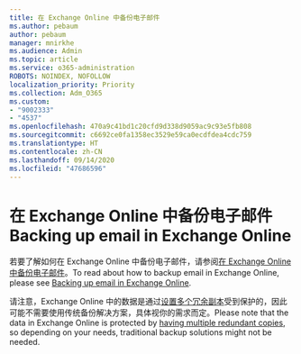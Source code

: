 ```yaml
---
title: 在 Exchange Online 中备份电子邮件
ms.author: pebaum
author: pebaum
manager: mnirkhe
ms.audience: Admin
ms.topic: article
ms.service: o365-administration
ROBOTS: NOINDEX, NOFOLLOW
localization_priority: Priority
ms.collection: Adm_O365
ms.custom:
- "9002333"
- "4537"
ms.openlocfilehash: 470a9c41bd1c20cfd9d338d9059ac9c93e5fb808
ms.sourcegitcommit: c6692ce0fa1358ec3529e59ca0ecdfdea4cdc759
ms.translationtype: HT
ms.contentlocale: zh-CN
ms.lasthandoff: 09/14/2020
ms.locfileid: "47686596"
---
```

# <a name="backing-up-email-in-exchange-online"></a><span data-ttu-id="bd742-102">在 Exchange Online 中备份电子邮件</span><span class="sxs-lookup"><span data-stu-id="bd742-102">Backing up email in Exchange Online</span></span>

<span data-ttu-id="bd742-103">若要了解如何在 Exchange Online 中备份电子邮件，请参阅[在 Exchange Online 中备份电子邮件](https://docs.microsoft.com/exchange/back-up-email)。</span><span class="sxs-lookup"><span data-stu-id="bd742-103">To read about how to backup email in Exchange Online, please see [Backing up email in Exchange Online](https://docs.microsoft.com/exchange/back-up-email).</span></span>

<span data-ttu-id="bd742-104">请注意，Exchange Online 中的数据是通过[设置多个冗余副本](https://docs.microsoft.com/office365/servicedescriptions/exchange-online-service-description/high-availability-and-business-continuity)受到保护的，因此可能不需要使用传统备份解决方案，具体视你的需求而定。</span><span class="sxs-lookup"><span data-stu-id="bd742-104">Please note that the data in Exchange Online is protected by [having multiple redundant copies](https://docs.microsoft.com/office365/servicedescriptions/exchange-online-service-description/high-availability-and-business-continuity), so depending on your needs, traditional backup solutions might not be needed.</span></span>
